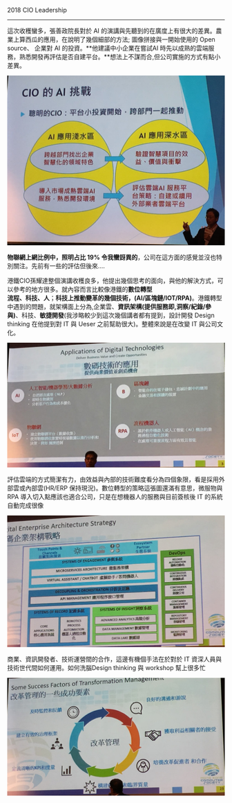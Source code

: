 2018 CIO Leadership

***

這次收穫蠻多，張善政院長對於 AI 的演講與先聽到的在廣度上有很大的差異。農業上算西瓜的應用，在說明了幾個細部的方法; 圖像拼接與一開始使用的 Open source、 企業對 AI 的投資。**他建議中小企業在嘗試AI 時先以成熟的雲端服務，熟悉開發再評估是否自建平台。**想法上不謀而合,但公司實施的方式有點小差異。

![AI](..\img\CIO_AI.JPG)

**物聯網上網比例中，照明占比 19% 令我蠻訝異的**，公司在這方面的感覺並沒也特別關注。先前有一些的評估但後來....

港鐵CIO孫耀達整個演講收穫良多，他提出幾個思考的面向，與他的解決方式，可以參考的地方很多。就內容而言比較像港鐵的**數位轉型**<br>**流程、科技、人**；**科技上推動變革的幾個技術，(AI/區塊鏈/IOT/RPA)**。港鐵轉型中遇到的問題，就架構面上分為,企業雲、**資訊架構(提供服務即,洞察/紀錄/參與)**、科技、**敏捷開發**(我涉略較少到這次幾個講者都有提到，設計開發 Design thinking 在他提到對 IT 與 Ueser 之前幫助很大)。整體來說是在改變 IT 與公司文化。

![數位轉型](../img/TecChange.JPG)

評估雲端的方式簡潔有力，由效益與內部的技術難度看分為四個象限，看是採用外部雲或內部雲(HR/ERP 保持現況)。數位轉型的策略這張圖還滿有意思，微服物與RPA 導入切入點應該也適合公司，只是在想機器人的服務與目前簽核後 IT 的系統自動完成很像

![IT服務架構](..\img\ITServiceArc.JPG)

商業、資訊開發者、技術運營間的合作，這邊有機個手法在於對於 IT 資深人員與技術世代間如何運用。如何洗腦Design thinking 與 workshop 幫上很多忙

![](..\img\ChangeMan.JPG)